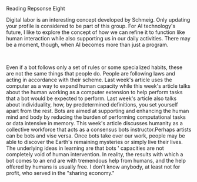 <p>Reading Repsonse Eight</p>
<p>Digital labor is an interesting concept developed by Schmeig. Only updating your profile is considered to be part of this group. For AI technology's future, I like to explore the concept of how we can refine it to function like human interaction while also supporting us in our daily activities. There may be a moment, though, when AI becomes more than just a program.</p>
<br>
<p>Even if a bot follows only a set of rules or some specialized habits, these are not the same things that people do. People are following laws and acting in accordance with their scheme. Last week's article uses the computer as a way to expand human capacity while this week's article talks about the human working as a computer extension to help perform tasks that a bot would be expected to perform. Last week's article also talks about individuality, how, by predetermined definitions, you set yourself apart from the rest. Bots are aimed at supporting and enhancing the human mind and body by reducing the burden of performing computational tasks or data intensive in memory. This week's article discusses humanity as a collective workforce that acts as a consensus bots instructor.Perhaps artists can be bots and vise versa. Once bots take over our work, people may be able to discover the Earth's remaining mysteries or simply live their lives.
The underlying ideas in learning are that bots ' capacities are not completely void of human intervention. In reality, the results with which a bot comes to an end are with tremendous help from humans, and the help offered by humans is usually free. I don't know anybody, at least not for profit, who served in the "sharing economy."</p>
